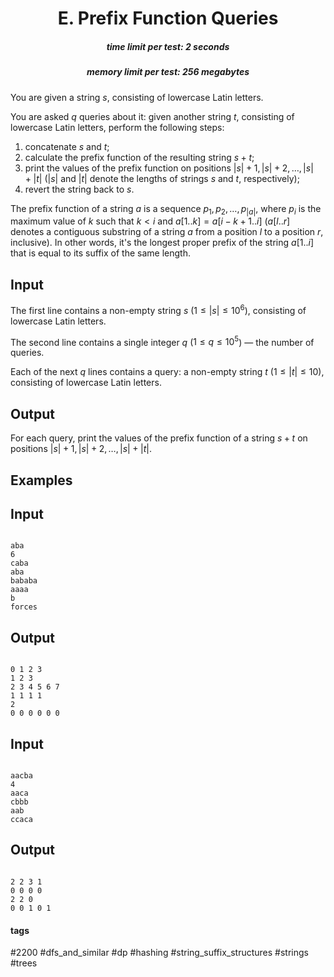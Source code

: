 <h1 style='text-align: center;'> E. Prefix Function Queries</h1>

<h5 style='text-align: center;'>time limit per test: 2 seconds</h5>
<h5 style='text-align: center;'>memory limit per test: 256 megabytes</h5>

You are given a string $s$, consisting of lowercase Latin letters.

You are asked $q$ queries about it: given another string $t$, consisting of lowercase Latin letters, perform the following steps:

1. concatenate $s$ and $t$;
2. calculate the prefix function of the resulting string $s+t$;
3. print the values of the prefix function on positions $|s|+1, |s|+2, \dots, |s|+|t|$ ($|s|$ and $|t|$ denote the lengths of strings $s$ and $t$, respectively);
4. revert the string back to $s$.

The prefix function of a string $a$ is a sequence $p_1, p_2, \dots, p_{|a|}$, where $p_i$ is the maximum value of $k$ such that $k < i$ and $a[1..k]=a[i-k+1..i]$ ($a[l..r]$ denotes a contiguous substring of a string $a$ from a position $l$ to a position $r$, inclusive). In other words, it's the longest proper prefix of the string $a[1..i]$ that is equal to its suffix of the same length.

## Input

The first line contains a non-empty string $s$ ($1 \le |s| \le 10^6$), consisting of lowercase Latin letters.

The second line contains a single integer $q$ ($1 \le q \le 10^5$) — the number of queries.

Each of the next $q$ lines contains a query: a non-empty string $t$ ($1 \le |t| \le 10$), consisting of lowercase Latin letters.

## Output

For each query, print the values of the prefix function of a string $s+t$ on positions $|s|+1, |s|+2, \dots, |s|+|t|$.

## Examples

## Input


```

aba
6
caba
aba
bababa
aaaa
b
forces

```
## Output


```

0 1 2 3 
1 2 3 
2 3 4 5 6 7 
1 1 1 1 
2 
0 0 0 0 0 0 

```
## Input


```

aacba
4
aaca
cbbb
aab
ccaca

```
## Output


```

2 2 3 1 
0 0 0 0 
2 2 0 
0 0 1 0 1 

```


#### tags 

#2200 #dfs_and_similar #dp #hashing #string_suffix_structures #strings #trees 